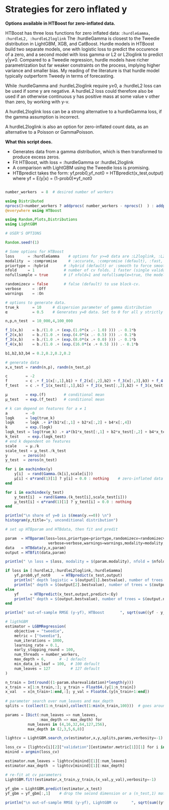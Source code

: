 # Strategies for zero inflated y 

**Options available in HTBoost for zero-inflated data.**

HTBoost has three loss functions for zero inflated data:
    ```:hurdleGamma, :hurdleL2, :hurdleL2loglink```
The :hurdleGamma is closest to the Tweedie distribution in LightGBM, XGB, and CatBoost.
Hurdle models in HTBoost build two separate models, one with logistic loss to predict
the occurence of a zero, and a second model with loss gamma or L2 or L2loglink to predict
y|y≠0. Compared to a Tweedie regression, hurdle models have richer parametrization but
far weaker constraints on the process, implying higher variance and smaller bias.
My reading of the literature is that hurdle model typically outperform Tweedy in terms of
forecasting. 

While :hurdleGamma and :hurdleL2loglink require y≥0, a :hurdleL2 loss can be used if
some y are negative. A hurdleL2 loss could therefore also be used if an otherwise continuous
y has positive mass at some value v other than zero, by working with y-v. 

A hurdleL2loglink loss can be a strong alternative to a hurdleGamma loss, if the gamma
assumption is incorrect.

A hurdleL2loglink is also an option for zero-inflated count data, as an alternative to
a Poisson or GammaPoisson. 

**What this script does.** 

- Generates data from a gamma distribution, which is then transformed to produce excess zeros. 
- Fit HTBoost, with loss = :hurdleGamma or :hurdleL2loglink
- A comparison with LightGBM using the Tweedie loss is promising.
- HTBpredict takes the form:
    yf,prob0,yf_not0     = HTBpredict(x_test,output) 
where yf = E(y|x) = (1-prob0)*yf_not0

```julia

number_workers  = 8  # desired number of workers

using Distributed
nprocs()<number_workers ? addprocs( number_workers - nprocs()  ) : addprocs(0)
@everywhere using HTBoost

using Random,Plots,Distributions 
using LightGBM

# USER'S OPTIONS 

Random.seed!(1)

# Some options for HTBoost
loss      = :hurdleGamma    # options for y>=0 data are :L2loglink, :L2, :gamma, :hurdleGamma, :hurdleL2loglink, :hurdleL2     
modality  = :compromise     # :accurate, :compromise (default), :fast, :fastest 
priortype = :hybrid       # :hybrid (default) or :smooth to force smoothness 
nfold     = 1             # number of cv folds. 1 faster (single validation sets), default 5 is slower, but more accurate.
nofullsample = true       # if nfold=1 and nofullsample=true, the model is not re-fitted on the full sample after validation of the number of trees

randomizecv = false       # false (default) to use block-cv. 
verbose     = :Off
warnings    = :On

# options to generate data. 
true_k      = 10     # dispersion parameter of gamma distribution
α           = 0.5    # Generates y=0 data. Set to 0 for all y strictly positive, larger numbers for more mass at 0 

n,p,n_test  = 10_000,4,100_000

f_1(x,b)    = b./(1.0 .+ (exp.(1.0*(x .- 1.0) ))) .- 0.1*b 
f_2(x,b)    = b./(1.0 .+ (exp.(4.0*(x .- 0.5) ))) .- 0.1*b 
f_3(x,b)    = b./(1.0 .+ (exp.(8.0*(x .+ 0.0) ))) .- 0.1*b
f_4(x,b)    = b./(1.0 .+ (exp.(16.0*(x .+ 0.5) ))) .- 0.1*b

b1,b2,b3,b4 = 0.2,0.2,0.2,0.2

# generate data
x,x_test = randn(n,p), randn(n_test,p)

c        = -2  
f        = c .+ f_1(x[:,1],b1) + f_2(x[:,2],b2) + f_3(x[:,3],b3) + f_4(x[:,4],b4)
f_test   = c .+ f_1(x_test[:,1],b1) + f_2(x_test[:,2],b2) + f_3(x_test[:,3],b3) + f_4(x_test[:,4],b4)

μ        = exp.(f)        # conditional mean 
μ_test   = exp.(f_test)   # conditional mean 

# k can depend on features for a ≠ 1
a        = -0   
logk     = log(true_k)
logk     = logk .+ a*(b1*x[:,1] + b2*x[:,2] + b4*x[:,4])
k        = exp.(logk)
logk_test = log(true_k) .+ a*(b1*x_test[:,1] + b2*x_test[:,2] + b4*x_test[:,4] )
k_test    = exp.(logk_test) 
# end k dependent on features
scale    = μ./k
scale_test = μ_test./k_test
y       = zeros(n)
y_test  = zeros(n_test)

for i in eachindex(y)
    y[i]  = rand(Gamma.(k[i],scale[i]))
    μ[i] < α*rand(1)[1] ? y[i] = 0.0 : nothing    # zero-inflated data
end 

for i in eachindex(y_test)
    y_test[i]  = rand(Gamma.(k_test[i],scale_test[i]))
    μ_test[i] < α*rand(1)[1] ? y_test[i] = 0.0 : nothing    
end 

println("\n share of y=0 is $(mean(y.==0)) \n")
histogram(y,title="y, unconditional distribution") 

# set up HTBparam and HTBdata, then fit and predit

param  = HTBparam(loss=loss,priortype=priortype,randomizecv=randomizecv,nfold=nfold,
                   verbose=verbose,warnings=warnings,modality=modality,nofullsample=nofullsample)
data   = HTBdata(y,x,param)
output = HTBfit(data,param)

println(" \n loss = $loss, modality = $(param.modality), nfold = $nfold ")

if loss in [:hurdleL2,:hurdleL2loglink,:hurdleGamma]
    yf,prob0,yf_not0     = HTBpredict(x_test,output)
    println(" depth logistic = $(output[1].bestvalue), number of trees logistic = $(output[1].ntrees) ")
    println(" depth = $(output[2].bestvalue), number of trees = $(output[2].ntrees) ")
else     
    yf     = HTBpredict(x_test,output,predict=:Ey)
    println(" depth = $(output.bestvalue), number of trees = $(output.ntrees) ")
end 

println(" out-of-sample RMSE (y-yf), HTBoost       ", sqrt(sum((yf - y_test).^2)/n_test) )

# ligthGBM 
estimator = LGBMRegression(
    objective = "tweedie",
    metric = ["tweedie"],
    num_iterations = 1000,
    learning_rate = 0.1,
    early_stopping_round = 100,
    num_threads = number_workers,
    max_depth = 6,      # -1 default
    min_data_in_leaf = 100,  # 100 default 
    num_leaves = 127         # 127 default  
)

n_train = Int(round((1-param.sharevalidation)*length(y)))
x_train = x[1:n_train,:]; y_train = Float64.(y[1:n_train])
x_val   = x[n_train+1:end,:]; y_val = Float64.(y[n_train+1:end])
    
# parameter search over num_leaves and max_depth
splits = (collect(1:n_train),collect(1:min(n_train,100)))  # goes around the problem that at least two training sets are required by search_cv (we want the first)

params = [Dict(:num_leaves => num_leaves,
               :max_depth => max_depth) for
          num_leaves in (4,16,32,64,127,256),
          max_depth in (2,3,5,6,8)]

lightcv = LightGBM.search_cv(estimator,x,y,splits,params,verbosity=-1)

loss_cv = [lightcv[i][2]["validation"][estimator.metric[1]][1] for i in eachindex(lightcv)]
minind = argmin(loss_cv)

estimator.num_leaves = lightcv[minind][1][:num_leaves]
estimator.max_depth  = lightcv[minind][1][:max_depth]

# re-fit at cv parameters
LightGBM.fit!(estimator,x_train,y_train,(x_val,y_val),verbosity=-1)
    
yf_gbm = LightGBM.predict(estimator,x_test)
yf_gbm = yf_gbm[:,1]    # drop the second dimension or a (n_test,1) matrix 

println("\n out-of-sample RMSE (y-yf), LightGBM cv      ", sqrt(sum((yf_gbm - y_test).^2)/n_test) )

```


   